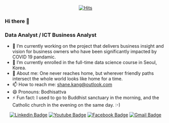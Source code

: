 <div align=center>
  
 [![Hits](https://hits.seeyoufarm.com/api/count/incr/badge.svg?url=https://github.com/shanekang/shanekang)](https://hits.seeyoufarm.com) 	

</div>

### Hi there 👋
 
### Data Analyst / ICT Business Analyst

- 🔭 I’m currently working on the project that delivers business insight and vision for business owners who have been significantly impacted by COVID 19 pandamic. 
- 🌱 I’m currently enrolled in the full-time data science course in Seoul, Korea.
- 💬 About me: One never reaches home, but wherever friendly paths intersect the whole world looks like home for a time.
- 📫 How to reach me: shane.kang@outlook.com
- 😄 Pronouns: Bodhisattva
- ⚡ Fun fact: I used to go to Buddhist sanctuary in the morning, and the Catholic church in the evening on the same day. :-)



<div align=center>
	
  [![Linkedin Badge](https://img.shields.io/badge/-LinkedIn-blue?style=flat-square&logo=Linkedin&logoColor=white&link=https://www.linkedin.com/in/shane-k-67324848/)](https://www.linkedin.com/in/shane-k-67324848/)
  [![Youtube Badge](https://img.shields.io/badge/Youtube-ff0000?style=flat-square&logo=youtube&link=https://www.youtube.com/channel/UC5xCV5M27kn_uahFwihcvRA/)](https://www.youtube.com/channel/UC5xCV5M27kn_uahFwihcvRA/)
  [![Facebook Badge](https://img.shields.io/badge/facebook-1877f2?style=flat-square&logo=facebook&logoColor=white&link=https://www.facebook.com/happyshanekang)](https://www.facebook.com/happyshanekang)
  [![Gmail Badge](https://img.shields.io/badge/Gmail-d14836?style=flat-square&logo=Gmail&logoColor=white&link=mailto:happyshanekang@gmail.com)](mailto:happyshanekang@gmail.com)
</div>
